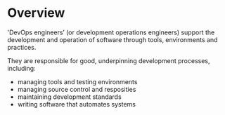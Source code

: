 # Overview

'DevOps engineers’ (or development operations engineers) support the development and operation of software through tools, environments and practices.

They are responsible for good, underpinning development processes, including:

- managing tools and testing environments 
- managing source control and resposities
- maintaining development standards
- writing software that automates systems